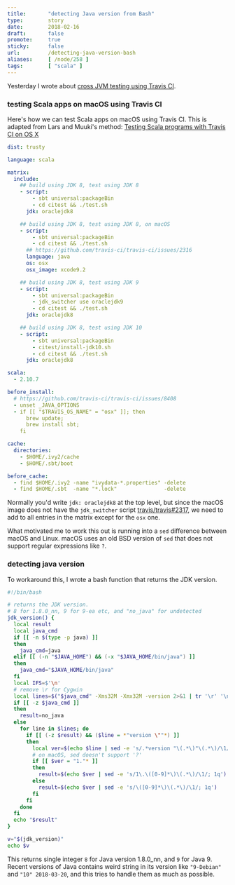 ```yaml
---
title:       "detecting Java version from Bash"
type:        story
date:        2018-02-16
draft:       false
promote:     true
sticky:      false
url:         /detecting-java-version-bash
aliases:     [ /node/258 ]
tags:        [ "scala" ]
---
```


  [1]: http://eed3si9n.com/cross-jvm-testing-travis-ci
  [2317]: https://github.com/travis-ci/travis-ci/issues/2317
  [3]: https://gist.github.com/larsrh/941b72b9b72abe0c1a49

Yesterday I wrote about [cross JVM testing using Travis CI][1].

### testing Scala apps on macOS using Travis CI

Here's how we can test Scala apps on macOS using Travis CI. This is adapted from Lars and Muuki's method: [Testing Scala programs with Travis CI on OS X][3]

```yaml
dist: trusty

language: scala

matrix:
  include:
    ## build using JDK 8, test using JDK 8
    - script:
        - sbt universal:packageBin
        - cd citest && ./test.sh
      jdk: oraclejdk8

    ## build using JDK 8, test using JDK 8, on macOS
    - script:
        - sbt universal:packageBin
        - cd citest && ./test.sh
      ## https://github.com/travis-ci/travis-ci/issues/2316
      language: java
      os: osx
      osx_image: xcode9.2

    ## build using JDK 8, test using JDK 9
    - script:
        - sbt universal:packageBin
        - jdk_switcher use oraclejdk9
        - cd citest && ./test.sh
      jdk: oraclejdk8

    ## build using JDK 8, test using JDK 10
    - script:
        - sbt universal:packageBin
        - citest/install-jdk10.sh
        - cd citest && ./test.sh
      jdk: oraclejdk8

scala:
  - 2.10.7

before_install:
  # https://github.com/travis-ci/travis-ci/issues/8408
  - unset _JAVA_OPTIONS
  - if [[ "$TRAVIS_OS_NAME" = "osx" ]]; then
      brew update;
      brew install sbt;
    fi

cache:
  directories:
    - $HOME/.ivy2/cache
    - $HOME/.sbt/boot

before_cache:
  - find $HOME/.ivy2 -name "ivydata-*.properties" -delete
  - find $HOME/.sbt  -name "*.lock"               -delete
```

Normally you'd write `jdk: oraclejdk8` at the top level, but since the macOS image does not have the `jdk_switcher` script [travis/travis#2317][2317], we need to add to all entries in the matrix except for the `osx` one.

What motivated me to work this out is running into a `sed` difference between macOS and Linux. macOS uses an old BSD version of `sed` that does not support regular expressions like `?`.

### detecting java version

To workaround this, I wrote a bash function that returns the JDK version.

```bash
#!/bin/bash

# returns the JDK version.
# 8 for 1.8.0_nn, 9 for 9-ea etc, and "no_java" for undetected
jdk_version() {
  local result
  local java_cmd
  if [[ -n $(type -p java) ]]
  then
    java_cmd=java
  elif [[ (-n "$JAVA_HOME") && (-x "$JAVA_HOME/bin/java") ]]
  then
    java_cmd="$JAVA_HOME/bin/java"
  fi
  local IFS=$'\n'
  # remove \r for Cygwin
  local lines=$("$java_cmd" -Xms32M -Xmx32M -version 2>&1 | tr '\r' '\n')
  if [[ -z $java_cmd ]]
  then
    result=no_java
  else
    for line in $lines; do
      if [[ (-z $result) && ($line = *"version \""*) ]]
      then
        local ver=$(echo $line | sed -e 's/.*version "\(.*\)"\(.*\)/\1/; 1q')
        # on macOS, sed doesn't support '?'
        if [[ $ver = "1."* ]]
        then
          result=$(echo $ver | sed -e 's/1\.\([0-9]*\)\(.*\)/\1/; 1q')
        else
          result=$(echo $ver | sed -e 's/\([0-9]*\)\(.*\)/\1/; 1q')
        fi
      fi
    done
  fi
  echo "$result"
}

v="$(jdk_version)"
echo $v
```

This returns single integer `8` for Java version 1.8.0_nn, and `9` for Java 9. Recent versions of Java contains weird string in its version like `"9-Debian"` and `"10" 2018-03-20`, and this tries to handle them as much as possible.
